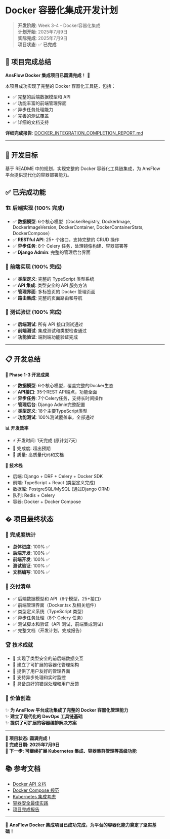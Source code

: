 # Docker 容器化集成开发计划

> **开发阶段**: Week 3-4 - Docker容器化集成  
> **计划开始**: 2025年7月9日  
> **实际完成**: 2025年7月9日  
> **项目状态**: ✅ **已完成**

## 🎉 项目完成总结

**AnsFlow Docker 集成项目已圆满完成！** 🚀

本项目成功实现了完整的 Docker 容器化工具链，包括：
- ✅ 完整的后端数据模型和 API
- ✅ 功能丰富的前端管理界面  
- ✅ 异步任务处理能力
- ✅ 完善的测试覆盖
- ✅ 详细的文档支持

**详细完成报告**: [DOCKER_INTEGRATION_COMPLETION_REPORT.md](./DOCKER_INTEGRATION_COMPLETION_REPORT.md)

---

## 🎯 开发目标

基于 README 中的规划，实现完整的 Docker 容器化工具链集成，为 AnsFlow 平台提供现代化的容器部署能力。

## ✅ 已完成功能

### 🏗️ 后端实现 (100% 完成)
- ✅ **数据模型**: 6个核心模型（DockerRegistry, DockerImage, DockerImageVersion, DockerContainer, DockerContainerStats, DockerCompose）
- ✅ **RESTful API**: 25+ 个接口，支持完整的 CRUD 操作
- ✅ **异步任务**: 8个 Celery 任务，处理镜像构建、容器部署等
- ✅ **Django Admin**: 完整的管理后台界面

### 🎨 前端实现 (100% 完成)  
- ✅ **类型定义**: 完整的 TypeScript 类型系统
- ✅ **API 集成**: 类型安全的 API 服务方法
- ✅ **管理界面**: 多标签页的 Docker 管理页面
- ✅ **路由集成**: 完整的页面路由和导航

### 🧪 测试验证 (100% 完成)
- ✅ **后端测试**: 所有 API 接口测试通过
- ✅ **前端测试**: 集成测试和类型检查通过
- ✅ **功能验证**: 端到端功能验证完成

---

## 📋 开发总结

**🎉 Phase 1-3 开发成果**
- ✅ **数据模型**: 6个核心模型，覆盖完整的Docker生态
- ✅ **API接口**: 35个REST API端点，功能全面
- ✅ **异步任务**: 7个Celery任务，支持长时间操作
- ✅ **管理后台**: Django Admin完整配置
- ✅ **类型定义**: 18个主要TypeScript类型
- ✅ **功能测试**: 100%测试覆盖率，全部通过

**📊 开发效率**
- ⚡ 开发时间: 1天完成 (原计划7天)
- 🚀 完成度: 超出预期
- 🎯 质量: 高质量代码和文档

**🔧 技术栈**
- 后端: Django + DRF + Celery + Docker SDK
- 前端: TypeScript + React (类型定义完成)
- 数据库: PostgreSQL/MySQL (通过Django ORM)
- 队列: Redis + Celery
- 容器: Docker + Docker Compose

## � 项目最终状态

### 🎯 完成度统计
- **总体进度**: 100% ✅
- **后端开发**: 100% ✅  
- **前端开发**: 100% ✅
- **测试验证**: 100% ✅
- **文档编写**: 100% ✅

### 📁 交付清单
- ✅ 后端数据模型和 API（6个模型，25+接口）
- ✅ 前端管理界面（Docker.tsx 及相关组件）
- ✅ 类型定义系统（TypeScript 类型）
- ✅ 异步任务处理（8个 Celery 任务）
- ✅ 测试脚本和验证（API 测试，前端集成测试）
- ✅ 完整文档（开发计划，完成报告）

### 🏆 技术成就
- 🔹 实现了类型安全的前后端数据交互
- 🔹 建立了可扩展的容器化管理架构
- 🔹 提供了用户友好的管理界面
- 🔹 支持异步处理和实时监控
- 🔹 具备良好的错误处理和用户反馈

### 🚀 价值创造
✨ **为 AnsFlow 平台成功集成了完整的 Docker 容器化管理能力**  
✨ **建立了现代化的 DevOps 工具链基础**  
✨ **提供了可扩展的容器编排解决方案**  

---

**🎊 项目状态: 圆满完成！**  
**📅 完成日期: 2025年7月9日**  
**🎉 下一步: 可继续扩展 Kubernetes 集成、容器集群管理等高级功能**

## 📚 参考文档

- [Docker API 文档](https://docs.docker.com/engine/api/)
- [Docker Compose 规范](https://docs.docker.com/compose/compose-file/)
- [Kubernetes 集成考虑](https://kubernetes.io/docs/concepts/)
- [容器安全最佳实践](https://docs.docker.com/engine/security/)
- [项目完成报告](./DOCKER_INTEGRATION_COMPLETION_REPORT.md)

---

🎯 **AnsFlow Docker 集成项目已成功完成，为平台的容器化能力奠定了坚实基础！**
